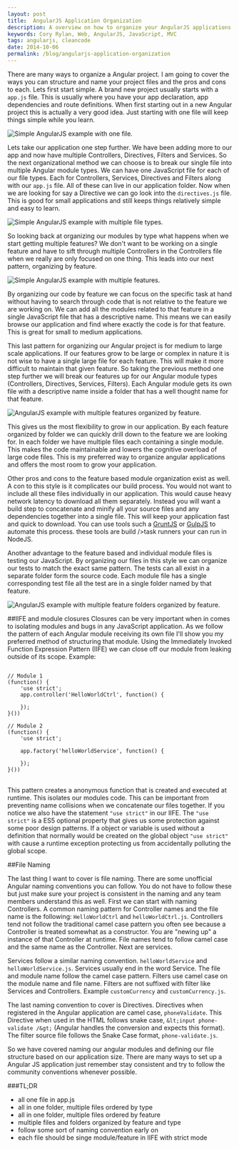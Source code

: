 ```yaml
---
layout: post
title:  AngularJS Application Organization
description: A overview on how to organize your AngularJS applications.
keywords: Cory Rylan, Web, AngularJS, JavaScript, MVC
tags: angularjs, cleancode
date: 2014-10-06
permalink: /blog/angularjs-application-organization
---
```


There are many ways to organize a Angular project. I am going to cover the ways you can structure and name your project files
and the pros and cons to each. Lets first start simple. A brand new project usually starts with a `app.js` file.
This is usually where you have your app declaration, app dependencies and route definitions. When first starting out in a new Angular project this is
actually a very good idea. Just starting with one file will keep things simple while you learn.

<img src="/assets/images/posts/2014-10-06-angularjs-application-organization/pic1.jpg" alt="Simple AngularJS example with one file." class="col-5--max full-width float-center" />

Lets take our application one step further. We have been adding more to our app and now have multiple Controllers,
Directives, Filters and Services. So the next organizational method we can choose is to break our single file into
multiple Angular module types. We can have one JavaScript file for each of our file types. Each for Controllers,
Services, Directives and Filters along with our `app.js` file. All of these can live in our application
folder. Now when we are looking for say a Directive we can go look into the `directives.js` file. This
is good for small applications and still keeps things relatively simple and easy to learn.

<img src="/assets/images/posts/2014-10-06-angularjs-application-organization/pic2.jpg" alt="Simple AngularJS example with multiple file types." class="col-5--max full-width float-center" />

So looking back at organizing our modules by type what happens when we start getting multiple features? We don't want
to be working on a single feature and have to sift through multiple Controllers in the Controllers file when we really
are only focused on one thing. This leads into our next pattern, organizing by feature.

<img src="/assets/images/posts/2014-10-06-angularjs-application-organization/pic3.jpg" alt="Simple AngularJS example with multiple features." class="col-5--max full-width float-center" />

By organizing our code by feature
we can focus on the specific task at hand without having to search through code that is not relative to the feature we are
working on. We can add all the modules related to that feature in a single JavaScript file that has a descriptive name.
This means we can easily browse our application and find where exactly the code is for that feature. This is great for
small to medium applications.

This last pattern for organizing our Angular project is for medium to large scale applications. If our features grow to
be large or complex in nature it is not wise to have a single large file for each feature. This will make it more difficult
to maintain that given feature. So taking the previous method one step further we will break our features up for our Angular
module types (Controllers, Directives, Services, Filters). Each Angular module gets its own file with a descriptive name inside
a folder that has a well thought name for that feature.

<img src="/assets/images/posts/2014-10-06-angularjs-application-organization/pic4.jpg" alt="AngularJS example with multiple features organized by feature." class="col-5--max full-width float-center" />

This gives us the most flexibility to grow in our application. By each
feature organized by folder we can quickly drill down to the feature we are looking for. In each folder we have multiple files
each containing a single module. This makes the code maintainable and lowers the cognitive overload of large code files. This
is my preferred way to organize angular applications and offers the most room to grow your application.

Other pros and cons to the feature based module organization exist as well. A con to this style is it complicates our
build process. You would not want to include all these files individually in our application. This would cause heavy network
latency to download all them separately. Instead you will want a build step to concatenate and minify all your source files
and any dependencies together into a single file. This will keep your application fast and quick to download. You can use tools
such a <a href="http://gruntjs.com/" target="_blank">GruntJS</a> or <a href="http://gulpjs.com/" target="_blank">GulpJS</a> to automate this process. these tools are build />task runners your can run in NodeJS.

Another advantage to the feature based and individual module files is testing our JavaScript. By organizing our files in this
style we can organize our tests to match the exact same pattern. The tests can all exist in a separate folder
form the source code. Each module file has a single corresponding test file all the test are in a single folder named by that feature.

<img src="/assets/images/posts/2014-10-06-angularjs-application-organization/pic5.jpg" alt="AngularJS example with multiple feature folders organized by feature." class="col-5--max full-width float-center" />

##IIFE and module closures
Closures can be very important when in comes to isolating modules and
bugs in any JavaScript application. As we follow the pattern of each Angular module receiving its own file I'll show you my preferred
method of structuring that module. Using the Immediately Invoked Function Expression Pattern (IIFE) we can close off our module from
leaking outside of its scope. Example:

<pre class="language-javascript">
<code>
// Module 1
(function() {
    'use strict';
    app.controller('HelloWorldCtrl', function() {
        
    });
}())
 
// Module 2
(function() {
    'use strict';
    
    app.factory('helloWorldService', function() {
        
    });
}())
</code>
</pre>

This pattern creates a anonymous function that is created and executed at runtime. This isolates our modules code. This can be important
from preventing name collisions when we concatenate our files together. If you notice we also have the statement `"use strict"`
in our IIFE. The `"use strict"` is a ES5 optional property that gives us some protection against some poor design patterns.
If a object or variable is used without a definition that normally would be created on the global object `"use strict"` with
cause a runtime exception protecting us from accidentally polluting the global scope.

##File Naming

The last thing I want to cover is file naming. There are some unofficial Angular naming conventions you can follow. You do not have to
follow these but just make sure your project is consistent in the naming and any team members understand this as well. First we can start
with naming Controllers. A common naming pattern for Controller names and the file name is the following:
`HelloWorldCtrl` and `helloWorldCtrl.js`. Controllers tend not follow the traditional camel case pattern you often
see because a Controller is treated somewhat as a constructor. You are "newing up" a instance of that Controller at runtime. File names
tend to follow camel case and the same name as the Controller. Next are services.

Services follow a similar naming convention. `helloWorldService` and `helloWorldService.js`. Services usually end in
the word Service. The file and module name follow the camel case pattern. Filters use camel case on the module name and file name. Filters
are not suffixed with filter like Services and Controllers. Example
`customCurrency` and `customCurrency.js`.

The last naming convention to cover is Directives. Directives when registered in the Angular application are camel case,
`phoneValidate`. This Directive when used in the HTML follows snake case, `&lt;input phone-validate /&gt;`
(Angular handles the conversion and expects this format). The filter source file follows the Snake Case format,
`phone-validate.js`.

So we have covered naming our angular modules and defining our file structure based on our application size. There are many ways
to set up a Angular JS application just remember stay consistent and try to follow the community conventions whenever possible.

###TL;DR

- all one file in app.js
- all in one folder, multiple files ordered by type
- all in one folder, multiple files ordered by feature
- multiple files and folders organized by feature and type
- follow some sort of naming convention early on
- each file should be singe module/feature in IIFE with strict mode